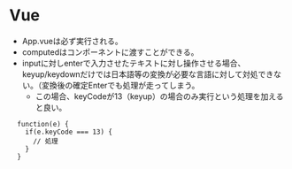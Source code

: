 # Vue
- App.vueは必ず実行される。
- computedはコンポーネントに渡すことができる。
- inputに対しenterで入力させたテキストに対し操作させる場合、keyup/keydownだけでは日本語等の変換が必要な言語に対して対処できない。（変換後の確定Enterでも処理が走ってしまう。
  - この場合、keyCodeが13（keyup）の場合のみ実行という処理を加えると良い。
```
  function(e) {
    if(e.keyCode === 13) {
      // 処理
    }
  }
```
